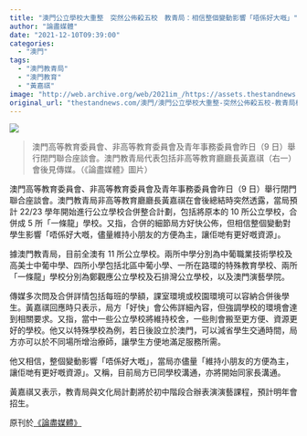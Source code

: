 ```yaml
---
title: "澳門公立學校大重整　突然公佈殺五校　教青局：相信整個變動影響「唔係好大嘅」"
author: "論盡媒體"
date: "2021-12-10T09:39:00"
categories:
  - "澳門"
tags:
  - "澳門教青局"
  - "澳門教育"
  - "黃嘉祺"
image: "http://web.archive.org/web/2021im_/https://assets.thestandnews.com/media/photos/21120132342320312311307.png"
original_url: "thestandnews.com/澳門/澳門公立學校大重整-突然公佈殺五校-教青局相信整個變動影響唔係好大嘅"
---
```

![](http://web.archive.org/web/2021im_/https://assets.thestandnews.com/media/photos/21120132342320312311307.png)
> 澳門高等教育委員會、非高等教育委員會及青年事務委員會昨日（9 日）舉行閉門聯合座談會。澳門教青局代表包括非高等教育廳廳長黃嘉祺（右一）會後見傳媒。（《論盡媒體》圖片）

澳門高等教育委員會、非高等教育委員會及青年事務委員會昨日（9 日）舉行閉門聯合座談會。澳門教青局非高等教育廳廳長黃嘉祺在會後總結時突然透露，當局預計 22/23 學年開始進行公立學校合併整合計劃，包括將原本的 10 所公立學校，合併成 5 所「一條龍」學校。又指，合併的細節局方好快公佈，但相信整個變動對學生影響「唔係好大嘅，儘量維持小朋友的方便為主，讓佢哋有更好嘅資源」。

據澳門教青局，目前全澳有 11 所公立學校。兩所中學分別為中葡職業技術學校及高美士中葡中學、四所小學包括北區中葡小學、一所在路環的特殊教育學校、兩所「一條龍」學校分別為鄭觀應公立學校及石排灣公立學校，以及澳門演藝學院。

傳媒多次問及合併詳情包括每班的學額，課室環境或校園環境可以容納合併後學生。黃嘉祺回應時只表示，局方「好快」會公佈詳細內容，但強調學校的環境會達到相關要求。又指，當中一些公立學校將維持校舍，一些則會搬至更方便、資源更好的學校。他又以特殊學校為例，若日後設立於澳門，可以減省學生交通時間，局方亦可以於不同場所增治療師，讓學生方便地滿足服務所需。

他又相信，整個變動影響「唔係好大嘅」，當局亦儘量「維持小朋友的方便為主，讓佢哋有更好嘅資源」。又稱，目前局方已同學校溝通，亦將開始同家長溝通。

黃嘉祺又表示，教青局與文化局計劃將於初中階段合辦表演演藝課程，預計明年會招生。

原刊於[《論盡媒體》](http://web.archive.org/web/20211210103907/https://aamacau.com/2021/12/09/%E5%85%AC%E7%AB%8B%E5%AD%B8%E6%A0%A1%E5%A4%A7%E9%87%8D%E6%95%B4-%E7%AA%81%E7%84%B6%E5%85%AC%E4%BD%88%E6%AE%BA5%E5%85%AC%E6%A0%A1-%E6%95%99%E9%9D%92%E5%B1%80%EF%BC%9A%E7%9B%B8%E4%BF%A1%E6%95%B4/)
